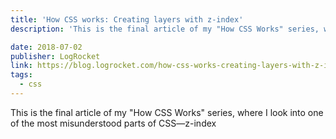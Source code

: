 ```yaml
---
title: 'How CSS works: Creating layers with z-index'
description: 'This is the final article of my "How CSS Works" series, where I look into one of the most misunderstood parts of CSS: z-index.'

date: 2018-07-02
publisher: LogRocket
link: https://blog.logrocket.com/how-css-works-creating-layers-with-z-index-6a20afe1550e/
tags:
  - css
---
```


This is the final article of my "How CSS Works" series, where I look into one of the most misunderstood parts of CSS—z-index

